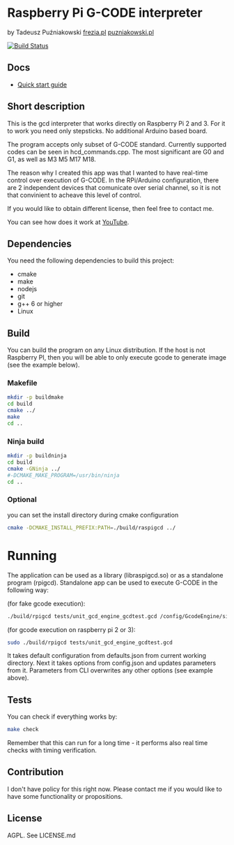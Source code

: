# Raspberry Pi G-CODE interpreter 

by Tadeusz Puźniakowski [frezia.pl](http://frezia.pl) [puzniakowski.pl](http://puzniakowski.pl)

[![Build Status](https://travis-ci.org/pantadeusz/raspigcd.svg?branch=master)](https://travis-ci.org/pantadeusz/raspigcd)

## Docs

  * [Quick start guide](doc/GUIDE.md)

## Short description

This is the gcd interpreter that works directly on Raspberry Pi 2 and 3. For it to work you need only stepsticks. No additional Arduino based board.

The program accepts only subset of G-CODE standard. Currently supported codes can be seen in hcd_commands.cpp. The most significant are G0 and G1, as well as M3 M5 M17 M18.

The reason why I created this app was that I wanted to have real-time control over execution of G-CODE. In the RPi/Arduino configuration, there are 2 independent devices that comunicate over serial channel, so it is not that convinient to acheave this level of control.

If you would like to obtain different license, then feel free to contact me.

You can see how does it work at [YouTube](https://www.youtube.com/watch?v=Nr__NRT2n3w).


## Dependencies

You need the following dependencies to build this project:

 * cmake
 * make
 * nodejs
 * git
 * g++ 6 or higher
 * Linux


## Build

You can build the program on any Linux distribution. If the host is not Raspberry PI, then you will be able to only execute gcode to generate image (see the example below).

### Makefile

```bash
mkdir -p buildmake
cd build
cmake ../
make
cd ..
```

### Ninja build

```bash
mkdir -p buildninja
cd build
cmake -GNinja ../ 
#-DCMAKE_MAKE_PROGRAM=/usr/bin/ninja
cd ..
```

### Optional

you can set the install directory during cmake configuration

```bash
cmake -DCMAKE_INSTALL_PREFIX:PATH=./build/raspigcd ../
```

# Running

The application can be used as a library (libraspigcd.so) or as a standalone program (rpigcd). Standalone app can be used to execute G-CODE in the following way:

(for fake gcode execution):

```bash
./build/rpigcd tests/unit_gcd_engine_gcdtest.gcd /config/GcodeEngine/simulationFileOutput="tmp.png"
```

(for gcode execution on raspberry pi 2 or 3):

```bash
sudo ./build/rpigcd tests/unit_gcd_engine_gcdtest.gcd
```


It takes default configuration from defaults.json from current working directory. Next it takes options from config.json and updates parameters from it. Parameters from CLI overwrites any other options (see example above).


## Tests

You can check if everything works by:

```bash
make check
```

Remember that this can run for a long time - it performs also real time checks with timing verification.

## Contribution

I don't have policy for this right now. Please contact me if you would like to have some functionality or propositions.


## License

AGPL. See LICENSE.md
